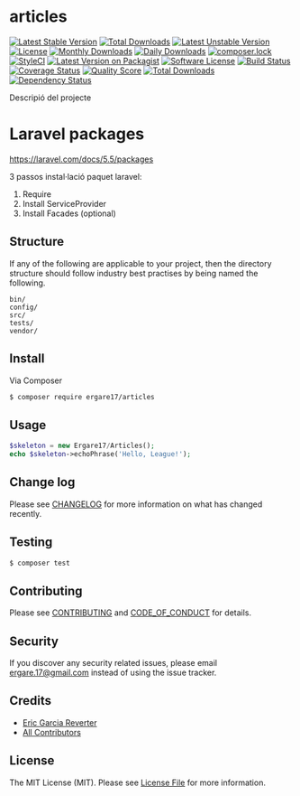 # articles

[![Latest Stable Version](https://poser.pugx.org/ergare17/articles/v/stable)](https://packagist.org/packages/ergare17/articles)
[![Total Downloads](https://poser.pugx.org/ergare17/articles/downloads)](https://packagist.org/packages/ergare17/articles)
[![Latest Unstable Version](https://poser.pugx.org/ergare17/articles/v/unstable)](https://packagist.org/packages/ergare17/articles)
[![License](https://poser.pugx.org/ergare17/articles/license)](https://packagist.org/packages/ergare17/articles)
[![Monthly Downloads](https://poser.pugx.org/ergare17/articles/d/monthly)](https://packagist.org/packages/ergare17/articles)
[![Daily Downloads](https://poser.pugx.org/ergare17/articles/d/daily)](https://packagist.org/packages/ergare17/articles)
[![composer.lock](https://poser.pugx.org/ergare17/articles/composerlock)](https://packagist.org/packages/ergare17/articles)
[![StyleCI](https://styleci.io/repos/107276023/shield?branch=master)](https://styleci.io/repos/107276023)
[![Latest Version on Packagist][ico-version]][link-packagist]
[![Software License][ico-license]](LICENSE.md)
[![Build Status](https://travis-ci.org/eric98/articles.svg?branch=master)](https://travis-ci.org/eric98/articles)[![Coverage Status][ico-scrutinizer]][link-scrutinizer]
[![Quality Score][ico-code-quality]][link-code-quality]
[![Total Downloads][ico-downloads]][link-downloads]
[![Dependency Status](https://www.versioneye.com/user/projects/5a1846480fb24f2125872a77/badge.svg?style=flat-square)](https://www.versioneye.com/user/projects/5a1846480fb24f2125872a77)

Descripió del projecte

# Laravel packages

https://laravel.com/docs/5.5/packages

3 passos instal·lació paquet laravel:

1) Require
2) Install ServiceProvider
3) Install Facades (optional)

## Structure

If any of the following are applicable to your project, then the directory structure should follow industry best practises by being named the following.

```
bin/        
config/
src/
tests/
vendor/
```


## Install

Via Composer

``` bash
$ composer require ergare17/articles
```

## Usage

``` php
$skeleton = new Ergare17/Articles();
echo $skeleton->echoPhrase('Hello, League!');
```

## Change log

Please see [CHANGELOG](CHANGELOG.md) for more information on what has changed recently.

## Testing

``` bash
$ composer test
```

## Contributing

Please see [CONTRIBUTING](CONTRIBUTING.md) and [CODE_OF_CONDUCT](CODE_OF_CONDUCT.md) for details.

## Security

If you discover any security related issues, please email ergare.17@gmail.com instead of using the issue tracker.

## Credits

- [Eric Garcia Reverter][link-author]
- [All Contributors][link-contributors]

## License

The MIT License (MIT). Please see [License File](LICENSE.md) for more information.

[ico-version]: https://img.shields.io/packagist/v/ergare17/articles.svg?style=flat-square
[ico-license]: https://img.shields.io/badge/license-MIT-brightgreen.svg?style=flat-square
[ico-travis]: https://img.shields.io/travis/ergare17/articles/master.svg?style=flat-square
[ico-scrutinizer]: https://img.shields.io/scrutinizer/coverage/g/ergare17/articles.svg?style=flat-square
[ico-code-quality]: https://img.shields.io/scrutinizer/g/ergare17/articles.svg?style=flat-square
[ico-downloads]: https://img.shields.io/packagist/dt/ergare17/articles.svg?style=flat-square

[link-packagist]: https://packagist.org/packages/ergare17/articles
[link-travis]: https://travis-ci.org/ergare17/articles
[link-scrutinizer]: https://scrutinizer-ci.com/g/ergare17/articles/code-structure
[link-code-quality]: https://scrutinizer-ci.com/g/ergare17/articles
[link-downloads]: https://packagist.org/packages/ergare17/articles
[link-author]: https://github.com/eric98
[link-contributors]: ../../contributors
